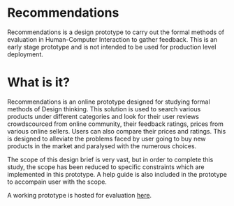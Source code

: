 Recommendations
=================

Recommendations is a design prototype to carry out the formal methods of evaluation in Human-Computer Interaction 
to gather feedback. This is an early stage prototype and is not intended to be used for production level deployment.

What is it?
============

Recommendations is an online prototype designed for studying formal methods of Design thinking. This solution is used to
search various products under different categories and look for their user reviews crowdscourced from online community,
their feedback ratings, prices from various online sellers. Users can also compare their prices and ratings. This is 
designed to alleviate the problems faced by user going to buy new products in the market and paralysed with the numerous
choices.

The scope of this design brief is very vast, but in order to complete this study, the scope has been reduced to specific 
constraints which are implemented in this prototype. A help guide is also included in the prototype to accompain user 
with the scope.

A working prototype is hosted for evaluation [here](https://dl.dropbox.com/u/88867846/Recommendations/index.html).
